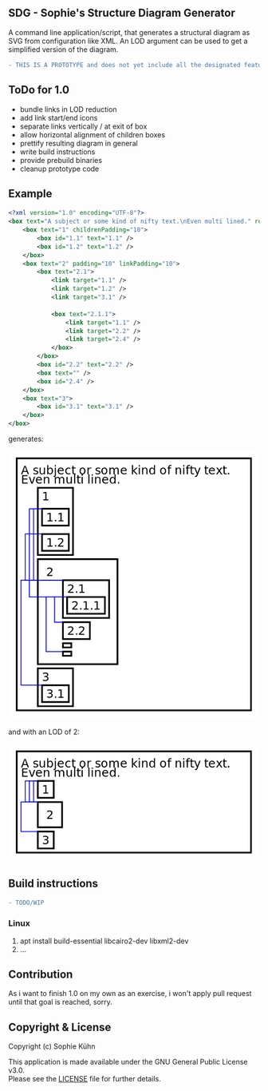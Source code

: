 ## SDG - Sophie's Structure Diagram Generator

A command line application/script, that generates a structural diagram as SVG from configuration like XML.
An LOD argument can be used to get a simplified version of the diagram.

```diff
- THIS IS A PROTOTYPE and does not yet include all the designated features!
```

## ToDo for 1.0

- bundle links in LOD reduction
- add link start/end icons
- separate links vertically / at exit of box
- allow horizontal alignment of children boxes
- prettify resulting diagram in general
- write build instructions
- provide prebuild binaries
- cleanup prototype code

## Example

```xml
<?xml version="1.0" encoding="UTF-8"?>
<box text="A subject or some kind of nifty text.\nEven multi lined." rootMargin="10">
    <box text="1" childrenPadding="10">
        <box id="1.1" text="1.1" />
        <box id="1.2" text="1.2" />
    </box>
    <box text="2" padding="10" linkPadding="10">
        <box text="2.1">
            <link target="1.1" />
            <link target="1.2" />
            <link target="3.1" />

            <box text="2.1.1">
                <link target="1.1" />
                <link target="2.2" />
                <link target="2.4" />
            </box>
        </box>
        <box id="2.2" text="2.2" />
        <box text="" />
        <box id="2.4" />
    </box>
    <box text="3">
        <box id="3.1" text="3.1" />
    </box>
</box>

```

generates:

![Example](example/example.svg)

and with an LOD of 2:

![Example](example/example_lod2.svg)

## Build instructions

```diff
- TODO/WIP
```

### Linux

1. apt install build-essential libcairo2-dev libxml2-dev
2. ...

## Contribution

As i want to finish 1.0 on my own as an exercise, i won't apply pull request until that goal is reached, sorry.

## Copyright & License

Copyright (c) Sophie Kühn

This application is made available under the GNU General Public License v3.0.  
Please see the [LICENSE](LICENSE) file for further details.
